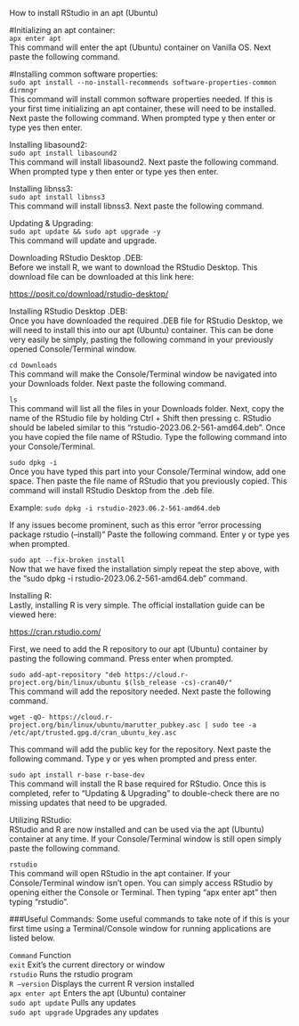 How to install RStudio in an apt (Ubuntu)  

#Initializing an apt container:  
`apx enter apt`  
This command will enter the apt (Ubuntu) container on Vanilla OS. Next paste the following command.

#Installing common software properties:  
`sudo apt install --no-install-recommends software-properties-common dirmngr`  
This command will install common software properties needed. If this is your first time initializing an apt container, these will need to be installed. Next paste the following command. When prompted type y then enter or type yes then enter.

Installing libasound2:  
`sudo apt install libasound2`  
This command will install libasound2. Next paste the following command. When prompted type y then enter or type yes then enter.
 
Installing libnss3:  
`sudo apt install libnss3`  
This command will install libnss3. Next paste the following command.

Updating & Upgrading:  
`sudo apt update && sudo apt upgrade -y`  
This command will update and upgrade.  

Downloading RStudio Desktop .DEB:  
Before we install R, we want to download the RStudio Desktop. This download file can be downloaded at this link here:  

https://posit.co/download/rstudio-desktop/  

Installing RStudio Desktop .DEB:  
Once you have downloaded the required .DEB file for RStudio Desktop, we will need to install this into our apt (Ubuntu) container. This can be done very easily be simply, pasting the following command in your previously opened Console/Terminal window.

`cd Downloads`  
This command will make the Console/Terminal window be navigated into your Downloads folder. Next paste the following command.

`ls`  
This command will list all the files in your Downloads folder. Next, copy the name of the RStudio file by holding Ctrl + Shift then pressing c. RStudio should be labeled similar to this “rstudio-2023.06.2-561-amd64.deb”. Once you have copied the file name of RStudio. Type the following command into your Console/Terminal.

`sudo dpkg -i`  
Once you have typed this part into your Console/Terminal window, add one space. Then paste the file name of RStudio that you previously copied. This command will install RStudio Desktop from the .deb file.

Example: `sudo dpkg -i rstudio-2023.06.2-561-amd64.deb`  

If any issues become prominent, such as this error “error processing package rstudio (–install)” Paste the following command. Enter y or type yes when prompted.  

`sudo apt --fix-broken install`  
Now that we have fixed the installation simply repeat the step above, with the “sudo dpkg -i rstudio-2023.06.2-561-amd64.deb” command.

Installing R:  
Lastly, installing R is very simple. The official installation guide can be viewed here:  

https://cran.rstudio.com/

First, we need to add the R repository to our apt (Ubuntu) container by pasting the following command. Press enter when prompted.

`sudo add-apt-repository "deb https://cloud.r-project.org/bin/linux/ubuntu $(lsb_release -cs)-cran40/"`  
This command will add the repository needed. Next paste the following command.

`wget -qO- https://cloud.r-project.org/bin/linux/ubuntu/marutter_pubkey.asc | sudo tee -a /etc/apt/trusted.gpg.d/cran_ubuntu_key.asc`

This command will add the public key for the repository. Next paste the following command. Type y or yes when prompted and press enter.

`sudo apt install r-base r-base-dev`  
This command will install the R base required for RStudio. Once this is completed, refer to “Updating & Upgrading” to double-check there are no missing updates that need to be upgraded.

Utilizing RStudio:  
RStudio and R are now installed and can be used via the apt (Ubuntu) container at any time. If your Console/Terminal window is still open simply paste the following command.

`rstudio`  
This command will open RStudio in the apt container. If your Console/Terminal window isn’t open. You can simply access RStudio by opening either the Console or Terminal. Then typing “apx enter apt” then typing “rstudio”.

###Useful Commands:
Some useful commands to take note of if this is your first time using a Terminal/Console window for running applications are listed below.

`Command`	Function  
`exit`	Exit’s the current directory or window  
`rstudio`	Runs the rstudio program  
`R –version`	Displays the current R version installed  
`apx enter apt`	Enters the apt (Ubuntu) container  
`sudo apt update`	Pulls any updates  
`sudo apt upgrade`	Upgrades any updates  
